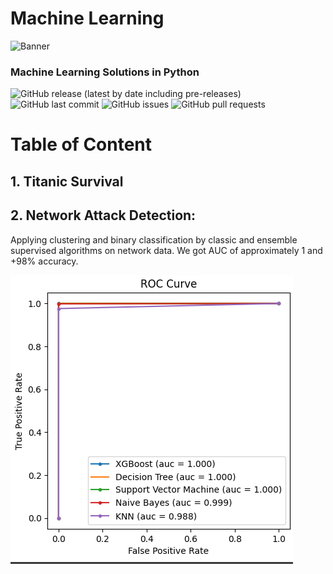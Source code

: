 # Machine Learning


<!-- Add banner here -->
![Banner](https://miro.medium.com/max/1400/1*c_fiB-YgbnMl6nntYGBMHQ.jpeg)


<!-- Add buttons here -->
###  Machine Learning Solutions in Python

![GitHub release (latest by date including pre-releases)](https://img.shields.io/github/v/release/navendu-pottekkat/awesome-readme?include_prereleases)
![GitHub last commit](https://img.shields.io/github/last-commit/navendu-pottekkat/awesome-readme)
![GitHub issues](https://img.shields.io/github/issues-raw/navendu-pottekkat/awesome-readme)
![GitHub pull requests](https://img.shields.io/github/issues-pr/navendu-pottekkat/awesome-readme)

# Table of Content

## 1. Titanic Survival

## 2. Network Attack Detection:

Applying clustering and binary classification by classic and ensemble supervised algorithms on network data.
We got AUC of approximately 1 and +98% accuracy.

![alt text](https://github.com/khadija267/Machine-Learning/blob/main/images/2.png?raw=true)








